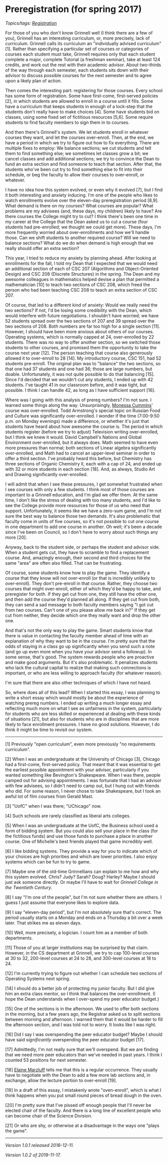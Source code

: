 Preregistration (for spring 2017)
=================================

*Topics/tags: [Registration](index-registration)*

For those of you who don't know Grinnell well (I think there are a few
of you), Grinnell has an interesting curriculum, or, more precisely,
lack of curriculum.  Grinnell calls its curriculum an "individually
advised curriculum" [1].  Rather than specifying a particular set of
courses or categories of courses each student must take, Grinnell
requires only that each student complete a major, complete Tutorial
(a freshman seminar), take at least 124 credits, and work out the rest
with their academic advisor.  About two-thirds of the way through each
semester, each students sits down with their advisor to discuss possible
courses for the next semester and to agree upon a likely plan of action.

Then comes the interesting part: registering for those courses.
Every school has some form of registration.  Some have first-come,
first-served policies [2], in which students are allowed to enroll in
a course until it fills.  Some have a curriculum that keeps students
in enough of a lock-step that the students don't really have to make
choices [4].  Some have students bid on classes, using some fixed set
of fictitious resources [5,6].  Some require students to find faculty
members to sign them in to courses.

And then there's Grinnell's system.  We let students enroll in whatever
courses they want, and let the courses over-enroll.  Then, at the end,
we have a period in which we try to figure out how to fix everything.
There are multiple fixes to employ: We balance sections; we cut students
and tell them to find something else; we sometimes let classes grow a bit;
we cancel classes and add additional sections; we try to convince the
Dean to fund an extra section and find someone to teach that section.
After that, the students who've been cut try to find something else to
fit into their schedule, or beg the faculty to allow their courses to
over-enroll, or whatever.

I have no idea how this system evolved, or even why it evolved [7],
but I find it both interesting and anxiety inducing.  I'm one of
the people who likes to watch enrollments evolve over the eleven-day
preregistration period [8,9].  What demand is there on my courses?
What courses are popular?  What problems are my advisees (and, these days,
my children) likely to have?  Are there courses the College might try
to cut?  I think there's been one time in my career at the College that
the Dean asked us to cut a course (four students had pre-enrolled; we
thought we could get more).  These days, I'm more frequently worried about
over-enrollments and how we'll handle those.  Can we shift students to
another required course?  Will we need to balance sections?  What do we do
when demand is high enough that we really should offer an extra section?

This year, I tried to reduce my anxiety by planning ahead.  After looking
at enrollments for the fall, I told my Dean that I expected that we
would need an additional section of each of CSC 207 (Algorithms and
Object-Oriented Design) and CSC 208 (Discrete Structures) in the spring.
The Dean and my awesome colleagues in mathematics helped devise a plan
that permitted a mathematician [10] to teach two sections of CSC 208,
which freed the person who had been teaching CSC 208 to teach an extra
section of CSC 207.

Of course, that led to a different kind of anxiety: Would we really
need the two sections?  If not, I'd be losing some credibility with
the Dean, which would interfere with future negotiations.  I shouldn't
have worried; we have 52 students spread over the two sections of 207
and 39 spread over the two sections of 208.  Both numbers are far too
high for a single section [11].  However, I should have been more anxious
about others of our courses.  Operating systems, which is normally capped
at 24, over-enrolled by 22 students.  There was no way to offer another
section, so we switched those students to other courses, and promised
them the opportunity to take the course next year [12].  The person
teaching that course also generously allowed it to over-enroll to 28 [14].
My introductory course, CSC 151, had 52 students pre-enroll.  The original
plan was to "balance" the two sections, so that one had 37 students and
one had 36; those are large numbers, but doable.  Unfortunately, it was
not quite possible to do that balancing [15].  Since I'd decided that
we wouldn't cut any students, I ended up with 42 students.  I've taught
41 in our classroom before, and it was tight, but possible.  I think I
can handle 42, as long as I have sufficient support [16].

Where was I going with this analysis of prereg numbers?  I'm not sure.
I learned some things along the way.  Unsurprisingly, [Monessa
Cummins](monessa-cummins.html)' course was over-enrolled.  Todd Armstrong's
special topic on Russian Food and Culture was significantly over-enrolled.
I wonder if the time (7:00-9:50 p.m. on Monday evenings) made a
difference, or whether it's just that students have heard about how
awesome the course is.  The period in which students register (before
we try to adjust)  Television writing over-enrolled, but I think we knew
it would.  David Campbell's Nations and Global Environment over-enrolled,
but it always does.  Math seemed to have even more pressures than normal;
both sections of Linear algebra significantly over-enrolled, and Math
had to cancel an upper-level seminar in order to offer a third section.
I've probably heard this before, but Chemistry has three sections of
Organic Chemistry II, each with a cap of 24, and ended up with 32 or
more students in each section [18].  And, as always, Studio Art and
Drawing significantly over-enrolled.

I will admit that when I see these pressures, I get somewhat frustrated
when I see courses with only a few students.  I think most of those
courses are important to a Grinnell education, and I'm glad we offer
them.  At the same time, I don't like the stress of dealing with too
many students, and I'd like to see the College provide more resources
for those of us who need that support.  Unfortunately, it seems like
we have a zero-sum game, and I'm not sure the best way to balance those
two demands.  It's also problematic that faculty come in units of five
courses, so it's not possible to cut one course in one department to add
one course in another.  Oh well; it's been a decade since I've been on
Council, so I don't have to worry about such things any more [20].

Anyway, back to the student side, or perhaps the student and advisor side.
When a student gets cut, they have to scramble to find a replacement
course.  And, amazingly enough, their second and third choices for the
same "area" are often also filled.  That can be frustrating.

Of course, some students know how to play the game.  They identify
a course that they know will not over-enroll (or that is incredibly
unlikely to over-enroll).  They don't pre-enroll in that course.  Rather,
they choose two courses that might over-enroll, either of which they'd
be happy to take, and preregister for both.  If they get cut from one,
they still have the other one, and then add the course they'd planned
all along.  If they get cut from both, they can send a sad message to
both faculty members saying "I got cut from *two* courses.  Can't one
of you please allow me back in?"  If they get cut from neither, they
decide which one they really want and drop the other one.

And that's not the only way to play the game.  Smart students know that
there is value in contacting the faculty member ahead of time with an
explanation of why they want to be in the course.  I'm pretty sure that
the odds of staying in a class go up significantly when you send such a
note (and go up even more when you have your advisor send a followup).
In some sense, that's good.  The system rewards people who are proactive 
and make good arguments.  But it's also problematic.  It penalizes 
students who lack the cultural capital to realize that making such
connections is important, or who are less willing to approach faculty
(for whatever reason).

I'm sure that there are also other techniques of which I have not heard.

So, where does all of this lead?  When I started this essay, I was
planning to write a short essay which would mostly be about the experience
of watching prereg numbers.  I ended up writing a much longer essay
and reflecting much more on what I see as unfairness in the system,
particularly for students who are less skilled or experienced at
dealing with these kinds of situations [21], but also for students who
are in disciplines that are more likely to face enrollment pressures.
I have no good solutions.  However, I do think it might be time to
revisit our system.

---

[1] Previously "open curriculum", even more previously "no requirements
curriculum".

[2] When I was an undergraduate at the University of Chicago [3], Chicago
had a first-come, first-served policy.  That meant that it was essential
to get the earliest possible appointment with your advisor, particularly
if you wanted something like Bevington's Shakespeare.  When I was there,
people camped out for advising appointments.  I was fortunate that I
had an advisor with few advisees, so I didn't need to camp out, but I
hung out with friends who did.  For some reason, I never chose to take
Shakespeare, but I took an awful lot of film courses from Gerald Mast.

[3] "UofC" when I was there; "UChicago" now.

[4] Such schools are rarely classified as liberal arts colleges.

[5] When I was an undergraduate at the UofC, the Business school used a
form of bidding system.  But you could also sell your place in the class
(for the fictitious funds) and use those funds to purchase a place in 
another course.  One of Michelle's best friends played that game incredibly
well.

[6] I like bidding systems.  They provide a way for you to indicate which
of your choices are high priorities and which are lower priorities.  I
also enjoy systems which can be fun to try to game.

[7] Maybe one of the old-time Grinnellians can explain to me how and why
this system evolved.  Chris?  Judy?  Sarah?  Doug?  Harley?  Maybe I
should just ask someone directly.  Or maybe I'll have to wait for
_Grinnell College in the Twentieth Century_.

[8] I say "I'm one of the people", but I'm not sure whether there are
others.  I guess I just assume that everyone likes to explore data.

[9] I say "eleven-day period", but I'm not absolutely sure that's 
correct.  The period usually starts on a Monday and ends on a Thursday
a bit over a week later.  That strikes me as eleven days.

[10] Well, more precisely, a logician.  I count him as a member of both
departments.

[11] Those of you at larger institutions may be surprised by that claim.
However, in the CS department at Grinnell, we try to cap 100-level
courses at 30 to 32, 200-level courses at 24 to 28, and 300-level
courses at 18 to 24.

[12] I'm currently trying to figure out whether I can schedule two
sections of Operating Systems next spring.

[14] I should do a better job of protecting my junior faculty.  But
I did give him an extra class mentor, so I think that balances the
over-enrollment.  (I hope the Dean understands when I over-spend my
peer educator budget.)

[15] One of the sections is in the afternoon.  We used to offer both
sections in the morning, but a few years ago, the Registrar asked us
to split sections between morning and afternoon.  I warned them that
it would be harder to fill the afternoon section, and I was told not
to worry.  It looks like I was right.

[16] Did I say I was overspending the peer educator budget?  Maybe I
should have said *significantly* overspending the peer educator budget [17].

[17] Admittedly, I'm not really sure that we'll overspend.  But we are
finding that we need more peer educators than we've needed in past years.
I think I counted 53 positions for next semester.

[18] [Elaine Marzluff](elaine-marzluff.html) tells me that this is a
regular occurrence.  They usually have to negotiate with the Dean to 
add a few more lab sections and, in exchange, allow the lecture portion
to over-enroll [19].

[19] In a draft of this essay, I mistakenly wrote "oven-enroll", which is
what I think happens when you put small round pieces of bread dough in
the oven.

[20] I'm pretty sure that I've pissed off enough people that I'll never
be elected chair of the faculty.  And there is a long line of excellent
people who can become chair of the Science Division.

[21] Or who are shy, or otherwise at a disadvantage in the ways one
"plays the game".

---

*Version 1.0.1 released 2016-12-11.*

*Version 1.0.2 of 2019-11-17.*
